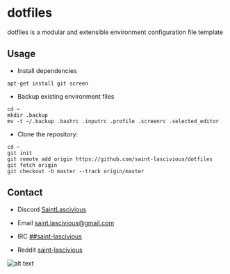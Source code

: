 # dotfiles
dotfiles is a modular and extensible environment configuration file template


## Usage
* Install dependencies
```
apt-get install git screen
```

* Backup existing environment files
```
cd ~
mkdir .backup
mv -t ~/.backup .bashrc .inputrc .profile .screenrc .selected_editor
```
* Clone the repository:
```
cd ~
git init
git remote add origin https://github.com/saint-lascivious/dotfiles
git fetch origin
git checkout -b master --track origin/master
```

## Contact
* Discord
[SaintLascivious](https://discord.gg/9Cq4gRg)

* Email
saint.lascivious@gmail.com

* IRC
[##saint-lascivious](https://webchat.freenode.net/##saint-lascivious)

* Reddit
[saint-lascivious](https://www.reddit.com/user/saint-lascivious)

![alt text][logo]

[logo]:https://vignette.wikia.nocookie.net/pokemon/images/7/76/265Wurmple.png "Using the spikes on its rear end, Wurmple peels the bark off trees and feeds on the sap that oozes out. This Pokémon's feet are tipped with suction pads that allow it to cling to glass without slipping."